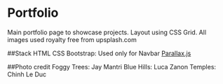 # Portfolio

Main portfolio page to showcase projects. Layout using CSS Grid. All images used royalty free from upsplash.com

##Stack
HTML 
CSS
Bootstrap: Used only for Navbar
[Parallax.js](https://pixelcog.github.io/parallax.js/)

##Photo credit
Foggy Trees: Jay Mantri
Blue Hills: Luca Zanon
Temples: Chinh Le Duc


